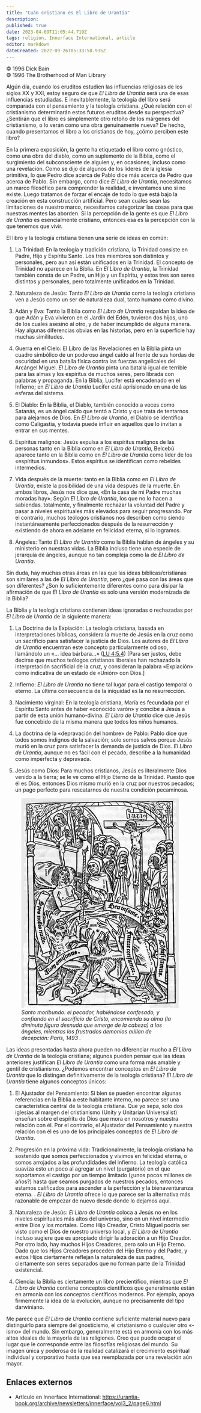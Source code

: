```yaml
---
title: "Cuán cristiano es El Libro de Urantia"
description: 
published: true
date: 2023-04-09T11:05:44.719Z
tags: religion, Innerface International, article
editor: markdown
dateCreated: 2022-09-26T05:33:58.935Z
---
```


<p class="v-card v-sheet theme--light grey lighten-3 px-2">© 1996 Dick Bain<br>© 1996 The Brotherhood of Man Library</p>

Algún día, cuando los eruditos estudien las influencias religiosas de los siglos XX y XXI, estoy seguro de que _El Libro de Urantia_ será una de esas influencias estudiadas. E inevitablemente, la teología del libro será comparada con el pensamiento y la teología cristiana. ¿Qué relación con el cristianismo determinarán estos futuros eruditos desde su perspectiva? ¿Sentirán que el libro es simplemente otro retoño de los márgenes del cristianismo, o lo verán como una obra genuinamente nueva? De hecho, cuando presentamos el libro a los cristianos de hoy, ¿cómo perciben este libro?

En la primera exposición, la gente ha etiquetado el libro como gnóstico, como una obra del diablo, como un suplemento de la Biblia, como el surgimiento del subconsciente de alguien y, en ocasiones, incluso como una revelación. Como se dijo de algunos de los líderes de la iglesia primitiva, lo que Pedro dice acerca de Pablo dice más acerca de Pedro que acerca de Pablo. Sin embargo, como dice _El Libro de Urantia_, necesitamos un marco filosófico para comprender la realidad, e inventamos uno si no existe. Luego tratamos de forzar el encaje de todo lo que está bajo la creación en esta construcción artificial. Pero sean cuales sean las limitaciones de nuestro marco, necesitamos categorizar las cosas para que nuestras mentes las aborden. Si la percepción de la gente es que _El Libro de Urantia_ es esencialmente cristiano, entonces esa es la percepción con la que tenemos que vivir.

El libro y la teología cristiana tienen una serie de ideas en común:

1. La Trinidad: En la teología y tradición cristiana, la Trinidad consiste en Padre, Hijo y Espíritu Santo. Los tres miembros son distintos y personales, pero aun así están unificados en la Trinidad. El concepto de Trinidad no aparece en la Biblia. En _El Libro de Urantia_, la Trinidad también consta de un Padre, un Hijo y un Espíritu, y estos tres son seres distintos y personales, pero totalmente unificados en la Trinidad.

2. Naturaleza de Jesús: Tanto _El Libro de Urantia_ como la teología cristiana ven a Jesús como un ser de naturaleza dual, tanto humano como divino.

3. Adán y Eva: Tanto la Biblia como _El Libro de Urantia_ respaldan la idea de que Adán y Eva vivieron en el Jardín del Edén, tuvieron dos hijos, uno de los cuales asesinó al otro, y de haber incumplido de alguna manera. Hay algunas diferencias obvias en las historias, pero en la superficie hay muchas similitudes.

4. Guerra en el Cielo: El Libro de las Revelaciones en la Biblia pinta un cuadro simbólico de un poderoso ángel caído al frente de sus hordas de oscuridad en una batalla física contra las fuerzas angelicales del Arcángel Miguel. _El Libro de Urantia_ pinta una batalla igual de terrible para las almas y los espíritus de muchos seres, pero librada con palabras y propaganda. En la Biblia, Lucifer está encadenado en el Infierno; en _El Libro de Urantia_ Lucifer está aprisionado en una de las esferas del sistema.

5. El Diablo: En la Biblia, el Diablo, también conocido a veces como Satanás, es un ángel caído que tentó a Cristo y que trata de tentarnos para alejarnos de Dios. En _El Libro de Urantia_, el Diablo se identifica como Caligastia, y todavía puede influir en aquellos que lo invitan a entrar en sus mentes.

6. Espíritus malignos: Jesús expulsa a los espíritus malignos de las personas tanto en la Biblia como en _El Libro de Urantia_, Belcebú aparece tanto en la Biblia como en _El Libro de Urantia_ como líder de los «espíritus inmundos». Estos espíritus se identifican como rebeldes intermedios.

7. Vida después de la muerte: tanto en la Biblia como en _El Libro de Urantia_, existe la posibilidad de una vida después de la muerte. En ambos libros, Jesús nos dice que, «En la casa de mi Padre muchas moradas hay». Según _El Libro de Urantia_, los que no lo hacen a sabiendas. totalmente, y finalmente rechazar la voluntad del Padre y pasar a niveles espirituales más elevados para seguir progresando. Por el contrario, muchos teólogos cristianos nos describen como siendo instantáneamente perfeccionados después de la resurrección y existiendo de ahora en adelante en felicidad eterna, si lo logramos.

8. Ángeles: Tanto _El Libro de Urantia_ como la Biblia hablan de ángeles y su ministerio en nuestras vidas. La Biblia incluso tiene una especie de jerarquía de ángeles, aunque no tan compleja como la de _El Libro de Urantia_.

Sin duda, hay muchas otras áreas en las que las ideas bíblicas/cristianas son similares a las de _El Libro de Urantia_, pero ¿qué pasa con las áreas que son diferentes? ¿Son lo suficientemente diferentes como para disipar la afirmación de que _El Libro de Urantia_ es solo una versión modernizada de la Biblia?

La Biblia y la teología cristiana contienen ideas ignoradas o rechazadas por _El Libro de Urantia_ de la siguiente manera:

1. La Doctrina de la Expiación: La teología cristiana, basada en interpretaciones bíblicas, considera la muerte de Jesús en la cruz como un sacrificio para satisfacer la justicia de Dios. Los autores de _El Libro de Urantia_ encuentran este concepto particularmente odioso, llamándolo un «... idea bárbara...» ([LU 4:5.4](/es/The_Urantia_Book/4#p5_4)) [Para ser justos, debe decirse que muchos teólogos cristianos liberales han rechazado la interpretación sacrificial de la cruz, y consideran la palabra «Expiación» como indicativa de un estado de «Unión» con Dios.]

2. Infierno: _El Libro de Urantia_ no tiene tal lugar para el castigo temporal o eterno. La última consecuencia de la iniquidad es la no resurrección.

3. Nacimiento virginal: En la teología cristiana, María es fecundada por el Espíritu Santo antes de haber «conocido varón» y concibe a Jesús a partir de esta unión humano-divina. _El Libro de Urantia_ dice que Jesús fue concebido de la misma manera que todos los niños humanos.

4. La doctrina de la «depravación del hombre» de Pablo: Pablo dice que todos somos indignos de la salvación; solo somos salvos porque Jesús murió en la cruz para satisfacer la demanda de justicia de Dios. _El Libro de Urantia_, aunque no es fácil con el pecado, describe a la humanidad como imperfecta y depravada.

5. Jesús como Dios: Para muchos cristianos, Jesús es literalmente Dios venido a la tierra; se le ve como el Hijo Eterno de la Trinidad. Puesto que él es Dios, entonces Dios mismo murió en la cruz por nuestros pecados; un pago perfecto para rescatarnos de nuestra condición pecaminosa.

<figure id="Figure_1" class="image urantiapedia image-style-align-right">
<img src="/image/article/Dick_Bain/How_Christian_is_The_Urantia_Book/005514.jpg">
<figcaption><em>Santo moribundo: el pecador, habiéndose confesado, y confiando en el sacrificio de Cristo, encomienda su alma (la diminuta figura desnuda que emerge de la cabeza) a los ángeles, mientras los frustrados demonios aúllan de decepción: Paris, 1493 .</em></figcaption>
</figure>

Las ideas presentadas hasta ahora pueden no diferenciar mucho a _El Libro de Urantia_ de la teología cristiana; algunos pueden pensar que las ideas anteriores justifican _El Libro de Urantia_ como una forma más amable y gentil de cristianismo. ¿Podemos encontrar conceptos en _El Libro de Urantia_ que lo distingan definitivamente de la teología cristiana? _El Libro de Urantia_ tiene algunos conceptos únicos:

1. El Ajustador del Pensamiento: Si bien se pueden encontrar algunas referencias en la Biblia a este habitante interno, no parece ser una característica central de la teología cristiana. Que yo sepa, solo dos iglesias al margen del cristianismo (Unity y Unitarian Universalist) enseñan sobre el espíritu de Dios que mora en nosotros y nuestra relación con él. Por el contrario, el Ajustador del Pensamiento y nuestra relación con él es uno de los principales conceptos de _El Libro de Urantia_.

2. Progresión en la próxima vida: Tradicionalmente, la teología cristiana ha sostenido que somos perfeccionados y vivimos en felicidad eterna, o somos arrojados a las profundidades del infierno. La teología católica suaviza esto un poco al agregar un nivel (purgatorio) en el que soportamos el castigo por un tiempo limitado (¿unos pocos millones de años?) hasta que seamos purgados de nuestros pecados, entonces estamos calificados para ascender a la perfección y la bienaventuranza eterna. . _El Libro de Urantia_ ofrece lo que parece ser la alternativa más razonable de empezar de nuevo desde donde lo dejamos aquí.

3. Naturaleza de Jesús: _El Libro de Urantia_ coloca a Jesús no en los niveles espirituales más altos del universo, sino en un nivel intermedio entre Dios y los mortales. Como Hijo Creador, Cristo Miguel podría ser visto como el Dios de nuestro universo local, y _El Libro de Urantia_ incluso sugiere que es apropiado dirigir la adoración a un Hijo Creador. Por otro lado, hay muchos Hijos Creadores, pero solo un Hijo Eterno. Dado que los Hijos Creadores proceden del Hijo Eterno y del Padre, y estos Hijos ciertamente reflejan la naturaleza de sus padres, ciertamente son seres separados que no forman parte de la Trinidad existencial.

4. Ciencia: la Biblia es ciertamente un libro precientífico, mientras que _El Libro de Urantia_ contiene conceptos científicos que generalmente están en armonía con los conceptos científicos modernos. Por ejemplo, apoya firmemente la idea de la evolución, aunque no precisamente del tipo darwiniano.

Me parece que _El Libro de Urantia_ contiene suficiente material nuevo para distinguirlo para siempre del gnosticismo, el cristianismo o cualquier otro «-ismo» del mundo. Sin embargo, generalmente está en armonía con los más altos ideales de la mayoría de las religiones. Creo que puede ocupar el lugar que le corresponde entre las filosofías religiosas del mundo. Su imagen única y poderosa de la realidad catalizará el crecimiento espiritual individual y corporativo hasta que sea reemplazada por una revelación aún mayor.

## Enlaces externos

- Artículo en Innerface International: https://urantia-book.org/archive/newsletters/innerface/vol3_2/page6.html